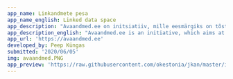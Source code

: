```yaml
---
app_name: Linkandmete pesa
app_name_english: Linked data space
app_description: "Avaandmed.ee on initsiatiiv, mille eesmärgiks on tõsta teadlikkust avaandmetest, tehes avaandmed veebis tavakodanikule nähtavaks, lihtsalt leitavaks ja kasutatavaks ilma erilisi tehnilisi või administratiivseid teadmisi eeldamata.\r\n\r\nTäna on andmete leidmiseks vaja teada milline asutus neid haldab, millises registris, andmekogus või failis nad asuvad ning millise programmiga saab faile avada ja kasutada. Avandmed.ee lõikab välja selle \"vahemehe\" ja teeb üksikud andmekirjed leitavaks, nähtavaks ja kasutatavaks otse veebis läbi tavalise veebibrauseri.\r\n\r\nLisaks saab keskkonnas andmeid pärida ja visualiseerida kasutades Semantic Mediawiki laienduse võimalusi."
app_description_english: "Avaandmed.ee is an initiative, which aims at increasing awareness of open data by exposing open data records to the Web such that they can be found and applied without comprehensive technical and administrative knowledge.\r\n\r\nToday you need to know which organization, in which dataset manages specific data records in order to locate specific data records. Furthermore, in order to apply the located data entries you need to master additional technical skills. Avaandmed.ee cuts out the technical and administrative \"middleman\" and makes individual data records available in the Web via common Web browser interface.\r\n\r\nFurthermore, the environment allows querying the stored linked data by using Semantic Mediawiki capabilities."
app_url: 'https://avaandmed.ee'
developed_by: Peep Küngas
submitted: '2020/06/05'
img: avaandmed.PNG
app_preview: 'https://raw.githubusercontent.com/okestonia/jkan/master/img/avaandmed.PNG'
---
```

